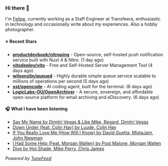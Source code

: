 ### Hi there 👋

I'm [Felipe](https://felipevm.com), currently working as a Staff Engineer at Transfeera, enthusiastic in technology and occasionally write about my experiences. Also a hobby photographer.

#### ⭐ Recent Stars
- **[productdevbook/nitroping](https://github.com/productdevbook/nitroping)** - Open-source, self-hosted push notification service built with Nuxt 4 &amp; Nitro. (1 day ago)
- **[vitodeploy/vito](https://github.com/vitodeploy/vito)** - Free and Self-Hosted  Server Management Tool (4 days ago)
- **[wilsonzlin/queued](https://github.com/wilsonzlin/queued)** - Highly durable simple queue service scalable to millions of operations per second (5 days ago)
- **[sst/opencode](https://github.com/sst/opencode)** - AI coding agent, built for the terminal. (6 days ago)
- **[LogicLabs-OU/OpenArchiver](https://github.com/LogicLabs-OU/OpenArchiver)** - A secure, sovereign, and affordable open-source platform for email archiving and eDiscovery. (6 days ago)

#### 🎧 What I have been listening
- [Say My Name by Dimitri Vegas &amp; Like Mike, Regard, Dimitri Vegas](https://open.spotify.com/track/3GYlQmwfBDo7imFyGPhrl7)
- [Down Under (feat. Colin Hay) by Luude, Colin Hay](https://open.spotify.com/track/7AVyve7cFYTd51ha5i9kE2)
- [If You Really Love Me (How Will I Know) by David Guetta, MistaJam, John Newman](https://open.spotify.com/track/5TnF44IQRsopRNa63BEyFd)
- [I Had Some Help (Feat. Morgan Wallen) by Post Malone, Morgan Wallen](https://open.spotify.com/track/7221xIgOnuakPdLqT0F3nP)
- [Dive by Hot Shade, Mike Perry, Chris James](https://open.spotify.com/track/2aXC0fD6qziwlOZZqhCqTd)

_Powered by [TuneFeed](https://tunefeed.app?ref=github.com)_
